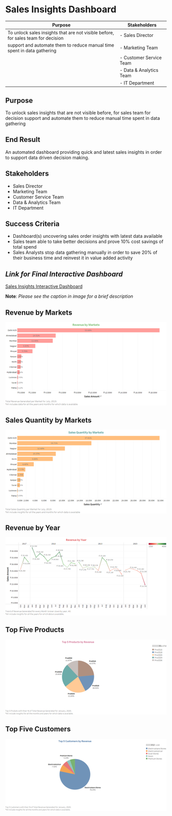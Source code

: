 # Sales Insights Dashboard

Purpose                                                                           | Stakeholders
--------------------------------------------------------------------------------- | -------------------------------------------------------------------------------
To unlock sales insights that are not visible before, for sales team for decision | - Sales Director
support and automate them to reduce manual time spent in data gathering           | - Marketing Team
                                                                                  | - Customer Service Team
                                                                                  | - Data & Analytics Team
                                                                                  | - IT Department


## Purpose
To unlock sales insights that are not visible before, for sales team for decision support and automate them to reduce manual time spent in data gathering

## End Result
An automated dashboard providing quick and latest sales insights in order to support data driven decision making.

## Stakeholders
- Sales Director
- Marketing Team
- Customer Service Team
- Data & Analytics Team
- IT Department

## Success Criteria
- Dashboard(s) uncovering sales order insights with latest data available
- Sales team able to take better decisions and prove 10% cost savings of total spend
- Sales Analysts stop data gathering manually in order to save 20% of their business time and reinvest it in value added activity

## *Link for Final Interactive Dashboard*
[Sales Insights Interactive Dashboard](https://public.tableau.com/app/profile/hamza.aziz/viz/SalesInsights_16576291902270/SalesInsightsDashboard)

**Note**: *Please see the caption in image for a brief description*

## Revenue by Markets
![Total Revenue Generated for each Market](https://github.com/hamzaziizzz/Sales-Insights-Dashboard/blob/main/images/Revenue%20by%20Markets.png)

## Sales Quantity by Markets
![Total Sales Quantity for each Market](https://github.com/hamzaziizzz/Sales-Insights-Dashboard/blob/main/images/Sales%20Quantity%20by%20Markets.png)

## Revenue by Year
![Trend of Total Revenue Generated](https://github.com/hamzaziizzz/Sales-Insights-Dashboard/blob/main/images/Revenue%20by%20Year.png)

## Top Five Products
![Top 5 Products based on Total Revenue Generated for each Product](https://github.com/hamzaziizzz/Sales-Insights-Dashboard/blob/main/images/Top%205%20Products%20by%20Revenue.png)

## Top Five Customers
![Top 5 Customers based on Total Revenue Generated for each Customer](https://github.com/hamzaziizzz/Sales-Insights-Dashboard/blob/main/images/Top%205%20Customers%20by%20Revenue.png)
